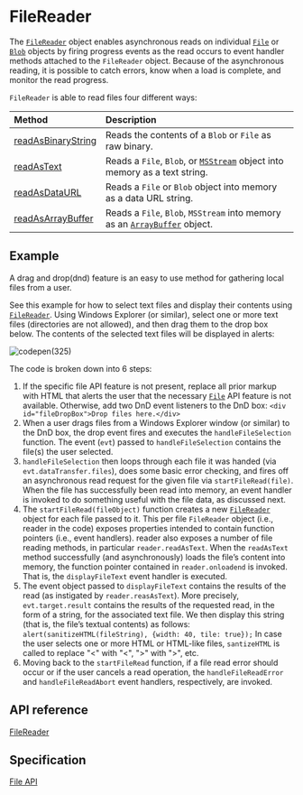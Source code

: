 # FileReader

The [`FileReader`](https://msdn.microsoft.com/library/hh772310) object enables asynchronous reads on individual [`File`](https://msdn.microsoft.com/library/hh772315) or [`Blob`](https://msdn.microsoft.com/library/hh772298) objects by firing progress events as the read occurs to event handler methods attached to the `FileReader` object. Because of the asynchronous reading, it is possible to catch errors, know when a load is complete, and monitor the read progress.

`FileReader` is able to read files four different ways:

Method | Description
:----- | :-------
[readAsBinaryString](https://msdn.microsoft.com/library/dn792847) | Reads the contents of a `Blob` or `File` as raw binary.
[readAsText](https://msdn.microsoft.com/library/hh772314) | Reads a `File`, `Blob`, or [`MSStream`](https://msdn.microsoft.com/library/hh772328) object into memory as a text string.
[readAsDataURL](https://msdn.microsoft.com/library/hh772313) | Reads a `File` or `Blob` object into memory as a data URL string.
[readAsArrayBuffer](https://msdn.microsoft.com/library/hh772312) | Reads a `File`, `Blob`, `MSStream` into memory as an [`ArrayBuffer`]() object.

## Example

A drag and drop(dnd) feature is an easy to use method for gathering local files from a user. 

See this example for how to select text files and display their contents using [`FileReader`](https://msdn.microsoft.com/library/hh772310). 
Using Windows Explorer (or similar), select one or more text files (directories are not allowed), and then drag them to the drop box below. The contents of the selected text files will be displayed in alerts:

![codepen](https://codepen.io/MicrosoftEdgeDocumentation/pen/KzzNaZ)(325)




The code is broken down into 6 steps:

1. If the specific file API feature is not present, replace all prior markup with HTML that alerts the user that the necessary [`File`](https://msdn.microsoft.com/library/hh772315) API feature is not available. Otherwise, add two DnD event listeners to the DnD box:
`<div id="fileDropBox">Drop files here.</div>`
2. When a user drags files from a Windows Explorer window (or similar) to the DnD box, the drop event fires and executes the `handleFileSelection` function. The event (`evt`) passed to `handleFileSelection` contains the file(s) the user selected.
3. `handleFileSelection` then loops through each file it was handed (via `evt.dataTransfer.files`), does some basic error checking, and fires off an asynchronous read request for the given file via `startFileRead(file)`. When the file has successfully been read into memory, an event handler is invoked to do something useful with the file data, as discussed next.
4. The `startFileRead(fileObject)` function creates a new [`FileReader`](https://msdn.microsoft.com/library/hh772310) object for each file passed to it. This per file `FileReader` object (i.e., reader in the code) exposes properties intended to contain function pointers (i.e., event handlers). reader also exposes a number of file reading methods, in particular `reader.readAsText`. When the `readAsText` method successfully (and asynchronously) loads the file’s content into memory, the function pointer contained in `reader.onloadend` is invoked. That is, the `displayFileText` event handler is executed.
5. The event object passed to `displayFileText` contains the results of the read (as instigated by `reader.reasAsText`). More precisely, `evt.target.result` contains the results of the requested read, in the form of a string, for the associated text file. We then display this string (that is, the file’s textual contents) as follows:
`alert(sanitizeHTML(fileString), {width: 40, tile: true});`
In case the user selects one or more HTML or HTML-like files, `santizeHTML` is called to replace "<" with "&lt;", ">" with "&gt;", etc.
6. Moving back to the `startFileRead` function, if a file read error should occur or if the user cancels a read operation, the `handleFileReadError` and `handleFileReadAbort` event handlers, respectively, are invoked.


## API reference
[FileReader](https://msdn.microsoft.com/library/hh772310)

## Specification
[File API](https://w3c.github.io/FileAPI/#dfn-filereader)

